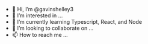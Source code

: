 - 👋 Hi, I’m @gavinshelley3
- 👀 I’m interested in ...
- 🌱 I’m currently learning Typescript, React, and Node
- 💞️ I’m looking to collaborate on ...
- 📫 How to reach me ...

<!---
gavinshelley3/gavinshelley3 is a ✨ special ✨ repository because its `README.md` (this file) appears on your GitHub profile.
You can click the Preview link to take a look at your changes.
--->
